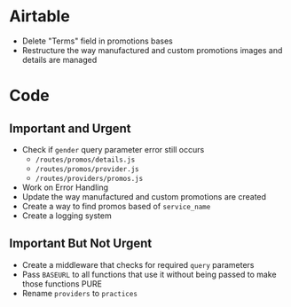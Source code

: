 # Airtable
- Delete "Terms" field in promotions bases
- Restructure the way manufactured and custom promotions images and details are managed

# Code

## Important and Urgent
- Check if `gender` query parameter error still occurs
  - `/routes/promos/details.js`
  - `/routes/promos/provider.js`
  - `/routes/providers/promos.js`
- Work on Error Handling
- Update the way manufactured and custom promotions are created
- Create a way to find promos based of `service_name`
- Create a logging system

## Important But Not Urgent
- Create a middleware that checks for required `query` parameters
- Pass `BASEURL` to all functions that use it without being passed to make those functions PURE
- Rename `providers` to `practices`